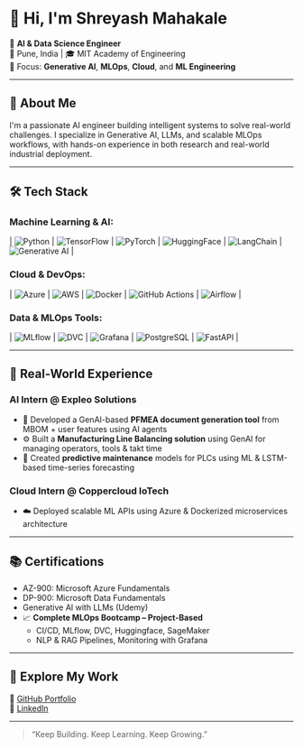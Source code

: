 # 👋 Hi, I'm Shreyash Mahakale

🚀 **AI & Data Science Engineer**  
📍 Pune, India | 🎓 MIT Academy of Engineering  
🔬 Focus: **Generative AI**, **MLOps**, **Cloud**, and **ML Engineering**

---

## 🧠 About Me

I'm a passionate AI engineer building intelligent systems to solve real-world challenges. I specialize in Generative AI, LLMs, and scalable MLOps workflows, with hands-on experience in both research and real-world industrial deployment.

---

## 🛠️ Tech Stack  

### **Machine Learning & AI:**  
| ![Python](https://img.shields.io/badge/Python-3776AB?style=flat&logo=python&logoColor=white) | ![TensorFlow](https://img.shields.io/badge/TensorFlow-FF6F00?style=flat&logo=tensorflow&logoColor=white) | ![PyTorch](https://img.shields.io/badge/PyTorch-EE4C2C?style=flat&logo=pytorch&logoColor=white) | ![HuggingFace](https://img.shields.io/badge/HuggingFace-FFD700?style=flat&logo=huggingface&logoColor=black) | ![LangChain](https://img.shields.io/badge/LangChain-ffffff?logo=langchain&logoColor=green) | ![Generative AI](https://img.shields.io/badge/Generative_AI-FF6347?style=flat&logo=artificial-intelligence&logoColor=white) |

### **Cloud & DevOps:**  
| ![Azure](https://img.shields.io/badge/Microsoft_Azure-0078D4?style=flat&logo=microsoftazure&logoColor=white) | ![AWS](https://img.shields.io/badge/AWS-232F3E?style=flat&logo=amazonaws&logoColor=white) | ![Docker](https://img.shields.io/badge/Docker-2496ED?style=flat&logo=docker&logoColor=white) | ![GitHub Actions](https://img.shields.io/badge/GitHub_Actions-2088FF?style=flat&logo=githubactions&logoColor=white) | ![Airflow](https://img.shields.io/badge/Apache_Airflow-017CEE?style=flat&logo=apacheairflow&logoColor=white) |

### **Data & MLOps Tools:**  
| ![MLflow](https://img.shields.io/badge/MLflow-0194E2?style=flat&logo=mlflow&logoColor=white) | ![DVC](https://img.shields.io/badge/DVC-945DD6?style=flat&logo=dataversioncontrol&logoColor=white) | ![Grafana](https://img.shields.io/badge/Grafana-F46800?style=flat&logo=grafana&logoColor=white) | ![PostgreSQL](https://img.shields.io/badge/PostgreSQL-336791?style=flat&logo=postgresql&logoColor=white) | ![FastAPI](https://img.shields.io/badge/FastAPI-009688?style=flat&logo=fastapi&logoColor=white) |

---

## 🧪 Real-World Experience

### **AI Intern @ Expleo Solutions**  
- 🧠 Developed a GenAI-based **PFMEA document generation tool** from MBOM + user features using AI agents  
- ⚙️ Built a **Manufacturing Line Balancing solution** using GenAI for managing operators, tools & takt time  
- 🔧 Created **predictive maintenance** models for PLCs using ML & LSTM-based time-series forecasting  

### **Cloud Intern @ Coppercloud IoTech**  
- ☁️ Deployed scalable ML APIs using Azure & Dockerized microservices architecture  

---

## 📚 Certifications

- AZ-900: Microsoft Azure Fundamentals  
- DP-900: Microsoft Data Fundamentals  
- Generative AI with LLMs (Udemy)  
- 📈 **Complete MLOps Bootcamp – Project-Based**  
  - CI/CD, MLflow, DVC, Huggingface, SageMaker  
  - NLP & RAG Pipelines, Monitoring with Grafana  

---

## 📂 Explore My Work

🔗 [GitHub Portfolio](https://github.com/shreyash4145)  
🔗 [LinkedIn](https://www.linkedin.com/in/shreyash-mahakale-s291203)

---

> “Keep Building. Keep Learning. Keep Growing.”
